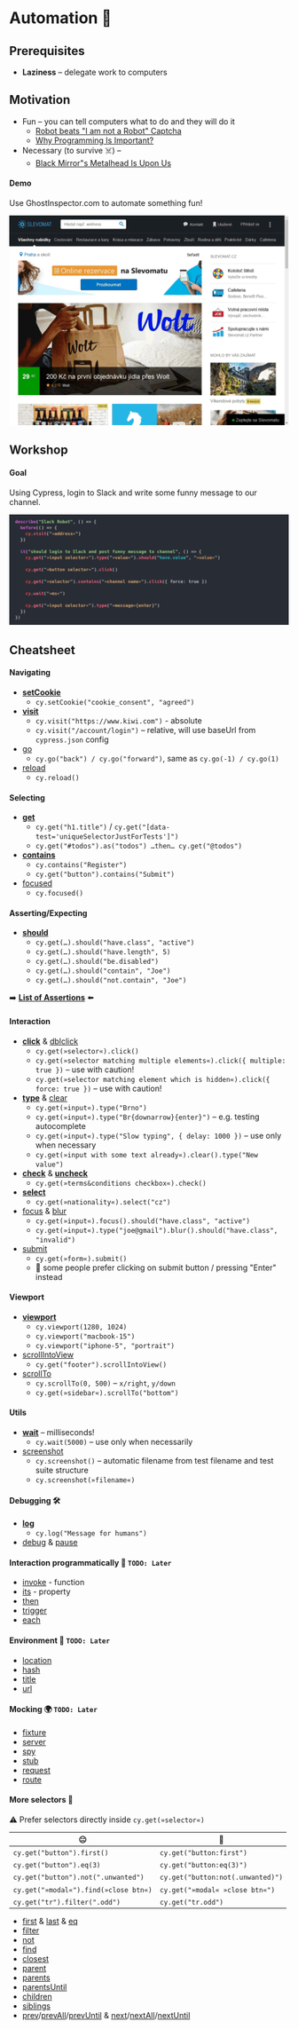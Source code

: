 # Automation 🤖

## Prerequisites

* **Laziness** – delegate work to computers

## Motivation

* Fun – you can tell computers what to do and they will do it
	* [Robot beats "I am not a Robot" Captcha](https://www.youtube.com/watch?v=fsF7enQY8uI)
	* [Why Programming Is Important?](https://www.youtube.com/watch?v=Dv7gLpW91DM)
* Necessary (to survive ☠️) – 
  * [Black Mirror"s Metalhead Is Upon Us](https://www.youtube.com/watch?v=Fvr-uYliHUg)

#### Demo

Use GhostInspector.com to automate something fun!

![](./assets/slevomat.gif)

## Workshop

#### Goal

Using Cypress, login to Slack and write some funny message to our channel.

![](assets/cypress.png)

## Cheatsheet

#### Navigating
* ️[**setCookie**](https://docs.cypress.io/api/commands/setcookie.html)
  * `cy.setCookie("cookie_consent", "agreed")`
* [**visit**](https://docs.cypress.io/api/commands/visit.html)
  * `cy.visit("https://www.kiwi.com")` - absolute
  * `cy.visit("/account/login")` – relative, will use baseUrl from `cypress.json` config
* [go](https://docs.cypress.io/api/commands/go.html)
  * `cy.go("back") / cy.go("forward")`, same as `cy.go(-1) / cy.go(1)`
* [reload](https://docs.cypress.io/api/commands/reload.html)
  * `cy.reload()`

#### Selecting
* ️[**get**](https://docs.cypress.io/api/commands/get.html) 
  * `cy.get("h1.title")` / `cy.get("[data-test='uniqueSelectorJustForTests']")`
  * `cy.get("#todos").as("todos") …then… cy.get("@todos")` 
* [**️contains**](https://docs.cypress.io/api/commands/contains.html)
  * `cy.contains("Register")`
  * `cy.get("button").contains("Submit")`
* [focused](https://docs.cypress.io/api/commands/focused.html)
  * `cy.focused()` 

#### Asserting/Expecting
* [**should**](https://docs.cypress.io/api/commands/should.html) 
  * `cy.get(…).should("have.class", "active")`
  * `cy.get(…).should("have.length", 5)`
  * `cy.get(…).should("be.disabled")`
  * `cy.get(…).should("contain", "Joe")`
  * `cy.get(…).should("not.contain", "Joe")`

➡️ [**List of Assertions**](https://docs.cypress.io/guides/references/assertions.html#BDD-Assertions) ⬅️

#### Interaction
* [**click**](https://docs.cypress.io/api/commands/click.html) & [dblclick](https://docs.cypress.io/api/commands/dblclick.html)
  * `cy.get(»selector«).click()`
  * `cy.get(»selector matching multiple elements«).click({ multiple: true })` – use with caution!
  * `cy.get(»selector matching element which is hidden«).click({ force: true })` – use with caution!
* [**type**](https://docs.cypress.io/api/commands/type.html) & [clear](https://docs.cypress.io/api/commands/clear.html)
  * `cy.get(»input«).type("Brno")`
  * `cy.get(»input«).type("Br{downarrow}{enter}")` – e.g. testing autocomplete
  * `cy.get(»input«).type("Slow typing", { delay: 1000 })` – use only when necessary
  * `cy.get(»input with some text already«).clear().type("New value")`
* [**check**](https://docs.cypress.io/api/commands/check.html) & [**uncheck**](https://docs.cypress.io/api/commands/uncheck.html)
  * `cy.get(»terms&conditions checkbox«).check()`
* [**select**](https://docs.cypress.io/api/commands/select.html)
  * `cy.get(»nationality«).select("cz")`
* [focus](https://docs.cypress.io/api/commands/focus.html) & [blur](https://docs.cypress.io/api/commands/blur.html)
  * `cy.get(»input«).focus().should("have.class", "active")`
  * `cy.get(»input«).type("joe@gmail").blur().should("have.class", "invalid")`
* [submit](https://docs.cypress.io/api/commands/submit.html)
  * `cy.get(»form«).submit()`
  * 🐨 some people prefer clicking on submit button / pressing "Enter" instead

#### Viewport
* [**viewport**](https://docs.cypress.io/api/commands/viewport.html)
  * `cy.viewport(1280, 1024)`
  * `cy.viewport("macbook-15")`
  * `cy.viewport("iphone-5", "portrait")`
* [scrollIntoView](https://docs.cypress.io/api/commands/scrollintoview.html)
  * `cy.get("footer").scrollIntoView()`
* [scrollTo](https://docs.cypress.io/api/commands/scrollto.html)
  * `cy.scrollTo(0, 500)` – `x/right`, `y/down`
  * `cy.get(»sidebar«).scrollTo("bottom")`

#### Utils
* [**wait**](https://docs.cypress.io/api/commands/wait.html) – milliseconds!
  * `cy.wait(5000)` – use only when necessarily
* [screenshot](https://docs.cypress.io/api/commands/screenshot.html)
  * `cy.screenshot()` – automatic filename from test filename and test suite structure
  * `cy.screenshot(»filename«)`



#### Debugging 🛠
* [**log**](https://docs.cypress.io/api/commands/log.html)
  * `cy.log("Message for humans")`
* [debug](https://docs.cypress.io/api/commands/debug.html) & [pause](https://docs.cypress.io/api/commands/pause.html)

#### Interaction programmatically 🤖 `TODO: Later`
* [invoke](https://docs.cypress.io/api/commands/invoke.html) - function
* [its](https://docs.cypress.io/api/commands/its.html) - property
* [then](https://docs.cypress.io/api/commands/then.html)
* [trigger](https://docs.cypress.io/api/commands/trigger.html)
* [each](https://docs.cypress.io/api/commands/each.html)

#### Environment 🤖 `TODO: Later`
* [location](https://docs.cypress.io/api/commands/location.html)
* [hash](https://docs.cypress.io/api/commands/hash.html)
* [title](https://docs.cypress.io/api/commands/title.html)
* [url](https://docs.cypress.io/api/commands/url.html)

#### Mocking 🌍 `TODO: Later`
* [fixture](https://docs.cypress.io/api/commands/fixture.html)
* [server](https://docs.cypress.io/api/commands/server.html)
* [spy](https://docs.cypress.io/api/commands/spy.html)
* [stub](https://docs.cypress.io/api/commands/stub.html)
* [request](https://docs.cypress.io/api/commands/request.html)
* [route](https://docs.cypress.io/api/commands/route.html)

#### More selectors 🙈
⚠️ Prefer selectors directly inside `cy.get(»selector«)`

| 😐                                    | 🤩                                |
| ------------------------------------- | --------------------------------- |
| `cy.get("button").first()`            | `cy.get("button:first")`          |
| `cy.get("button").eq(3)`              | `cy.get("button:eq(3)")`          |
| `cy.get("button").not(".unwanted")`   | `cy.get("button:not(.unwanted)")` |
| `cy.get("»modal«").find(»close btn«)` | `cy.get("»modal« »close btn«")`   |
| `cy.get("tr").filter(".odd")`         | `cy.get("tr.odd")`                |


* [first](https://docs.cypress.io/api/commands/first.html) & [last](https://docs.cypress.io/api/commands/last.html) & [eq](https://docs.cypress.io/api/commands/eq.html)
* [filter](https://docs.cypress.io/api/commands/filter.html)
* [not](https://docs.cypress.io/api/commands/not.html) 
* [find](https://docs.cypress.io/api/commands/find.html)
* [closest](https://docs.cypress.io/api/commands/closest.html)
* [parent](https://docs.cypress.io/api/commands/parent.html)
* [parents](https://docs.cypress.io/api/commands/parents.html)
* [parentsUntil](https://docs.cypress.io/api/commands/parentsuntil.html)
* [children](https://docs.cypress.io/api/commands/children.html)
* [siblings](https://docs.cypress.io/api/commands/siblings.html)
* [prev](https://docs.cypress.io/api/commands/prev.html)/[prevAll](https://docs.cypress.io/api/commands/prevall.html)/[prevUntil](https://docs.cypress.io/api/commands/prevuntil.html) & [next](https://docs.cypress.io/api/commands/next.html)/[nextAll](https://docs.cypress.io/api/commands/nextall.html)/[nextUntil](https://docs.cypress.io/api/commands/nextuntil.html)
